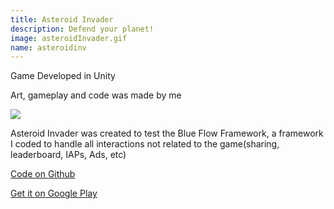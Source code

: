 ```yaml
---
title: Asteroid Invader
description: Defend your planet!
image: asteroidInvader.gif
name: asteroidinv
---
```

Game Developed in Unity

Art, gameplay and code was made by me

<img src="{{ site.url }}{{ site.baseurl }}{{ site.images }}asteroid.gif"/>

Asteroid Invader was created to test the Blue Flow Framework, a framework I coded to handle all interactions not related to the game(sharing, leaderboard, IAPs, Ads, etc)

[Code on Github](https://github.com/Bullrich/Asteroid-Invader)

[Get it on Google Play](https://play.google.com/store/apps/details?id=ar.com.jbullrich.asteroid&pcampaignid=MKT-Other-global-all-co-prtnr-py-PartBadge-Mar2515-1)
